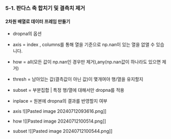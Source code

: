 
###  5-1. 판다스 축 합치기 및 결측치 제거









#### 2차원 배열로 데이터 프레임 만들기

 - dropna의 옵션
 - axis = index , columns를 통해 열을 기준으로 np.nan이 있는 열을 없앨 수 있습니다.
 - how = all(모든 값이 np.nan인 경우만 제거),any(np.nan값이 하나라도 있으면 제거)
 - thresh = 남아있는 값(결측값이 아닌 값)이 몇개여야 행/열을 유지할지
 - subset = 부분집합 |  특정 행/열에 대해서만 dropna를 적용
 - inplace = 원본에 dropna의 결과를 반영할지 여부


- axis
![[Pasted image 20240712093616.png]]
- how
![[Pasted image 20240712100514.png]]
- subset
![[Pasted image 20240712100544.png]]
